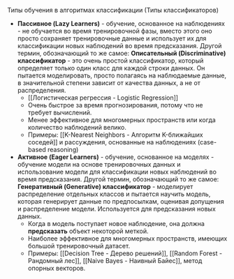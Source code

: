 Типы обучения в алгоритмах классификации (Типы классификаторов)
- **Пассивное (Lazy Learners)** - обучение, основанное на наблюдениях - не обучается во время тренировочной фазы, вместо этого оно просто сохраняет тренировочные данные и использует их для классификации новых наблюдений во время предсказания.
  Другой термин, обозначающий то же самое:
  **Описательный (Discriminative) классификатор** - это очень простой классификатор, который определяет только один класс для каждой строки данных. Он пытается моделировать, просто полагаясь на наблюдаемые данные, в значительной степени зависит от качества данных, а не от распределения.
	- [[Логистическая регрессия - Logistic Regression]]
	- Очень быстрое за время прогнозирования, потому что не требует вычислений.
	- Менее эффективное для многомерных пространств или когда количество наблюдений велико.
	- Примеры: [[K-Nearest Neighbors - Алгоритм K-ближайших соседей]] и рассуждения, основанные на наблюдениях (case-based reasoning)
- **Активное (Eager Learners)** - обучение, основанное на моделях - обучение модели на основе тренировочных данных и использование модели для классификации новых наблюдений во время предсказания.
   Другой термин, обозначающий то же самое:
   **Генеративный (Generative) классификатор** - моделирует распределение отдельных классов и пытается научить модель, которая генерирует данные по предпосылкам, оценивая допущения и распределение модели. Используется для предсказания новых данных.
	- Когда в модель поступает новое наблюдение, она должна __предсказать__ объект некоторой меткой. 
	- Наиболее эффективное для многомерных пространств, имеющих большой тренировочный датасет.
	- Примеры: [[Decision Tree - Дерево решений]], [[Random Forest - Рандомный лес]], [[Naive Bayes - Наивный Байес]], метод опорных векторов.